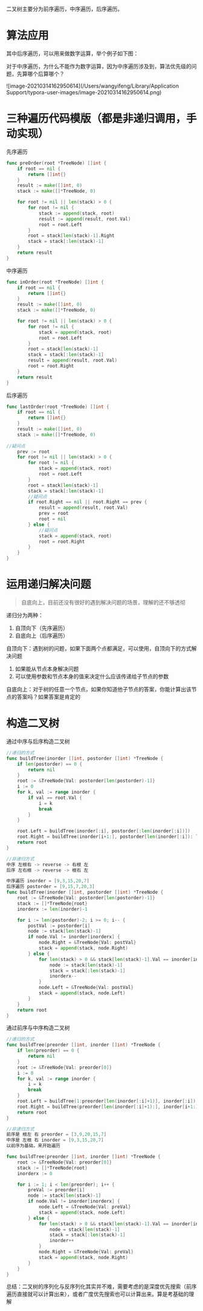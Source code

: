 二叉树主要分为前序遍历，中序遍历，后序遍历。

# 算法应用

其中后序遍历，可以用来做数字运算，举个例子如下图：

对于中序遍历，为什么不能作为数字运算，因为中序遍历涉及到，算法优先级的问题，先算哪个后算哪个？

![image-20210314162950614](/Users/wangyifeng/Library/Application Support/typora-user-images/image-20210314162950614.png)

# 三种遍历代码模版（都是非递归调用，手动实现）

先序遍历

```go
func preOrder(root *TreeNode) []int {
	if root == nil {
		return []int{}
	}
	result := make([]int, 0)
	stack := make([]*TreeNode, 0)

	for root != nil || len(stack) > 0 {
		for root != nil {
			stack := append(stack, root)
			result := append(result, root.Val)
			root = root.Left
		}
		root = stack[len(stack)-1].Right
		stack = stack[:len(stack)-1]
	}
	return result
}
```

中序遍历

```go
func inOrder(root *TreeNode) []int {
	if root == nil {
		return []int{}
	}
	result := make([]int, 0)
	stack := make([]*TreeNode, 0)

	for root != nil || len(stack) > 0 {
		for root != nil {
			stack = append(stack, root)
			root = root.Left
		}
		root = stack[len(stack)-1]
		stack = stack[:len(stack)-1]
		result = append(result, root.Val)
		root = root.Right
	}
	return result
}
```

后序遍历

```go
func lastOrder(root *TreeNode) []int {
	if root == nil {
		return []int{}
	}
	result := make([]int, 0)
	stack := make([]*TreeNode, 0)
	
//疑问点
	prev := root
	for root != nil || len(stack) > 0 {
		for root != nil {
			stack = append(stack, root)
			root = root.Left
		} 
		root = stack[len(stack)-1]
		stack = stack[:len(stack)-1]
		//疑问点
		if root.Right == nil || root.Right == prev {
			result = append(result, root.Val)
			prev = root
			root = nil 
		} else {
			//疑问点
			stack = append(stack, root)
			root = root.Right
		}
	}
}
```

# 运用递归解决问题

> 自底向上，目前还没有很好的遇到解决问题的场景，理解的还不够透彻

递归分为两种：

1. 自顶向下（先序遍历）
2. 自底向上（后序遍历）

自顶向下：遇到树的问题，如果下面两个点都满足，可以使用，自顶向下的方式解决问题

1. 如果能从节点本身解决问题
2. 可以使用参数和节点本身的值来决定什么应该传递给子节点的参数

自底向上：对于树的任意一个节点，如果你知道他子节点的答案，你能计算出该节点的答案吗？如果答案是肯定的

# 构造二叉树

通过中序与后序构造二叉树

```go
//递归的方式
func buildTree(inorder []int, postorder []int) *TreeNode {
	if len(postorder) == 0 {
		return nil
	}
	root := &TreeNode{Val: postorder[len(postorder)-1]}
	i := 0
	for k, val := range inorder {
		if val == root.Val {
			i = k
			break
		}
	}

	root.Left = buildTree(inorder[:i], postorder[:len(inorder[:i])])
	root.Right = buildTree(inorder[i+1:], postorder[len(inorder[:i]): len(postorder)-1])
	return root
}

//非递归方式
中序 左根右 -> reverse -> 右根 左
后序 左右根 -> reverse -> 根右 左

中序遍历 inorder = [9,3,15,20,7]
后序遍历 postorder = [9,15,7,20,3]
func buildTree(inorder []int, postorder []int) *TreeNode {
	root := &TreeNode{Val: postorder[len(postorder)-1]}
	stack := []*TreeNode{root}
	inorderx := len(inorder)-1

	for i := len(postorder)-2; i >= 0; i-- {
		postVal := postorder[i]
		node := stack[len(stack)-1]
		if node.Val != inorder[inorderx] {
			node.Right = &TreeNode{Val: postVal}
			stack = append(stack, node.Right)
		} else {
			for len(stack) > 0 && stack[len(stack)-1].Val == inorder[inorderx] {
				node := stack[len(stack)-1]
				stack = stack[:len(stack)-1]
				inorderx--
			}
			node.Left = &TreeNode{Val: postVal}
			stack = append(stack, node.Left)
		}
	}
	return root
}
```

通过前序与中序构造二叉树

```go
//递归的方式
func buildTree(preorder []int, inorder []int) *TreeNode {
	if len(preorder) == 0 {
		return nil
	}
	root := &TreeNode{Val: preorder[0]}
	i := 0
	for k, val := range inorder {
		i = k
		break
	}
	root.Left = buildTree(1:preorder[len(inorder[:i]+1)], inorder[:i]) 
	root.Right = buildTree(preorder[len(inorder[:i]+1):], inorder[i+1:])
	return root
}

//非递归方式
前序是 根左 右 preorder = [3,9,20,15,7]
中序是 左根 右 inorder = [9,3,15,20,7]
以前序为基础，来开始遍历

func buildTree(preorder []int, inorder []int) *TreeNode {
	root := &TreeNode{Val: preorder[0]}
	stack := []*TreeNode{root}
	inorderx := 0

	for i := 1; i < len(preorder); i++ {
		preVal := preorder[i]
		node := stack[len(stack)-1]
		if node.Val != inorder[inorderx] {
			node.Left = &TreeNode{Val: preVal}
			stack = append(stack, node.Left)
		} else {
			for len(stack) > 0 && stack[len(stack)-1].Val == inorder[inorderx] {
				node = stack[len(stack)-1]
				stack = stack[:len(stack)-1]
				inorder++
			}
			node.Right = &TreeNode{Val: preVal}
			stack = append(stack, node.Right)
		}
	}
}
```

总结：二叉树的序列化与反序列化其实并不难，需要考虑的是深度优先搜索（前序遍历直接就可以计算出来），或者广度优先搜索也可以计算出来。算是考基础的理解